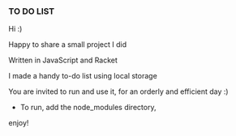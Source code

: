 ### TO DO LIST

Hi :)

Happy to share a small project I did

Written in JavaScript and Racket

I made a handy to-do list using local storage

You are invited to run and use it, 
for an orderly and efficient day :)

* To run, add the node_modules directory,
  
enjoy!
